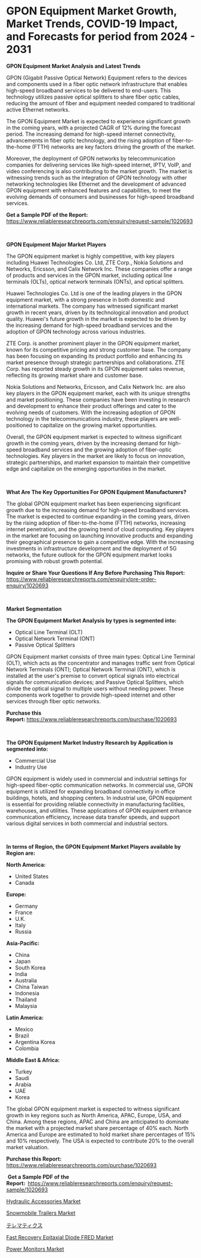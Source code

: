 <p><h1>GPON Equipment Market Growth, Market Trends, COVID-19 Impact, and Forecasts for period from 2024 - 2031</h1></p><p><strong>GPON Equipment Market Analysis and Latest Trends</strong></p>
<p><p>GPON (Gigabit Passive Optical Network) Equipment refers to the devices and components used in a fiber optic network infrastructure that enables high-speed broadband services to be delivered to end-users. This technology utilizes passive optical splitters to share fiber optic cables, reducing the amount of fiber and equipment needed compared to traditional active Ethernet networks.</p><p>The GPON Equipment Market is expected to experience significant growth in the coming years, with a projected CAGR of 12% during the forecast period. The increasing demand for high-speed internet connectivity, advancements in fiber optic technology, and the rising adoption of fiber-to-the-home (FTTH) networks are key factors driving the growth of the market.</p><p>Moreover, the deployment of GPON networks by telecommunication companies for delivering services like high-speed internet, IPTV, VoIP, and video conferencing is also contributing to the market growth. The market is witnessing trends such as the integration of GPON technology with other networking technologies like Ethernet and the development of advanced GPON equipment with enhanced features and capabilities, to meet the evolving demands of consumers and businesses for high-speed broadband services.</p></p>
<p><strong>Get a Sample PDF of the Report:&nbsp;</strong> <a href="https://www.reliableresearchreports.com/enquiry/request-sample/1020693">https://www.reliableresearchreports.com/enquiry/request-sample/1020693</a></p>
<p>&nbsp;</p>
<p><strong>GPON Equipment Major Market Players</strong></p>
<p><p>The GPON equipment market is highly competitive, with key players including Huawei Technologies Co. Ltd, ZTE Corp., Nokia Solutions and Networks, Ericsson, and Calix Network Inc. These companies offer a range of products and services in the GPON market, including optical line terminals (OLTs), optical network terminals (ONTs), and optical splitters.</p><p>Huawei Technologies Co. Ltd is one of the leading players in the GPON equipment market, with a strong presence in both domestic and international markets. The company has witnessed significant market growth in recent years, driven by its technological innovation and product quality. Huawei's future growth in the market is expected to be driven by the increasing demand for high-speed broadband services and the adoption of GPON technology across various industries.</p><p>ZTE Corp. is another prominent player in the GPON equipment market, known for its competitive pricing and strong customer base. The company has been focusing on expanding its product portfolio and enhancing its market presence through strategic partnerships and collaborations. ZTE Corp. has reported steady growth in its GPON equipment sales revenue, reflecting its growing market share and customer base.</p><p>Nokia Solutions and Networks, Ericsson, and Calix Network Inc. are also key players in the GPON equipment market, each with its unique strengths and market positioning. These companies have been investing in research and development to enhance their product offerings and cater to the evolving needs of customers. With the increasing adoption of GPON technology in the telecommunications industry, these players are well-positioned to capitalize on the growing market opportunities.</p><p>Overall, the GPON equipment market is expected to witness significant growth in the coming years, driven by the increasing demand for high-speed broadband services and the growing adoption of fiber-optic technologies. Key players in the market are likely to focus on innovation, strategic partnerships, and market expansion to maintain their competitive edge and capitalize on the emerging opportunities in the market.</p></p>
<p>&nbsp;</p>
<p><strong>What Are The Key Opportunities For GPON Equipment Manufacturers?</strong></p>
<p><p>The global GPON equipment market has been experiencing significant growth due to the increasing demand for high-speed broadband services. The market is expected to continue expanding in the coming years, driven by the rising adoption of fiber-to-the-home (FTTH) networks, increasing internet penetration, and the growing trend of cloud computing. Key players in the market are focusing on launching innovative products and expanding their geographical presence to gain a competitive edge. With the increasing investments in infrastructure development and the deployment of 5G networks, the future outlook for the GPON equipment market looks promising with robust growth potential.</p></p>
<p><strong>Inquire or Share Your Questions If Any Before Purchasing This Report:</strong> <a href="https://www.reliableresearchreports.com/enquiry/pre-order-enquiry/1020693">https://www.reliableresearchreports.com/enquiry/pre-order-enquiry/1020693</a></p>
<p>&nbsp;</p>
<p><strong>Market Segmentation</strong></p>
<p><strong>The GPON Equipment Market Analysis by types is segmented into:</strong></p>
<p><ul><li>Optical Line Terminal (OLT)</li><li>Optical Network Terminal (ONT)</li><li>Passive Optical Splitters</li></ul></p>
<p><p>GPON Equipment market consists of three main types: Optical Line Terminal (OLT), which acts as the concentrator and manages traffic sent from Optical Network Terminals (ONT); Optical Network Terminal (ONT), which is installed at the user's premise to convert optical signals into electrical signals for communication devices; and Passive Optical Splitters, which divide the optical signal to multiple users without needing power. These components work together to provide high-speed internet and other services through fiber optic networks.</p></p>
<p><strong>Purchase this Report:&nbsp;</strong><a href="https://www.reliableresearchreports.com/purchase/1020693">https://www.reliableresearchreports.com/purchase/1020693</a></p>
<p>&nbsp;</p>
<p><strong>The GPON Equipment Market Industry Research by Application is segmented into:</strong></p>
<p><ul><li>Commercial Use</li><li>Industry Use</li></ul></p>
<p><p>GPON equipment is widely used in commercial and industrial settings for high-speed fiber-optic communication networks. In commercial use, GPON equipment is utilized for expanding broadband connectivity in office buildings, hotels, and shopping centers. In industrial use, GPON equipment is essential for providing reliable connectivity in manufacturing facilities, warehouses, and utilities. These applications of GPON equipment enhance communication efficiency, increase data transfer speeds, and support various digital services in both commercial and industrial sectors.</p></p>
<p>&nbsp;</p>
<p><strong>In terms of Region, the GPON Equipment Market Players available by Region are:</strong></p>
<p>
    <p> <strong> North America: </strong>
        <ul>
            <li>United States</li>
            <li>Canada</li>
        </ul>
        </p> 
    <p> <strong> Europe: </strong>
        <ul>
            <li>Germany</li>
            <li>France</li>
            <li>U.K.</li>
            <li>Italy</li>
            <li>Russia</li>
        </ul>
        </p> 
    <p> <strong> Asia-Pacific: </strong>
        <ul>
            <li>China</li>
            <li>Japan</li>
            <li>South Korea</li>
            <li>India</li>
            <li>Australia</li>
            <li>China Taiwan</li>
            <li>Indonesia</li>
            <li>Thailand</li>
            <li>Malaysia</li>
        </ul>
        </p> 
    <p> <strong> Latin America: </strong>
        <ul>
            <li>Mexico</li>
            <li>Brazil</li>
            <li>Argentina Korea</li>
            <li>Colombia</li>
        </ul>
        </p> 
    <p> <strong> Middle East & Africa: </strong>
        <ul>
            <li>Turkey</li>
            <li>Saudi</li>
            <li>Arabia</li>
            <li>UAE</li>
            <li>Korea</li>
        </ul>
    </p>
    </p>
<p><p>The global GPON equipment market is expected to witness significant growth in key regions such as North America, APAC, Europe, USA, and China. Among these regions, APAC and China are anticipated to dominate the market with a projected market share percentage of 40% each. North America and Europe are estimated to hold market share percentages of 15% and 10% respectively. The USA is expected to contribute 20% to the overall market valuation.</p></p>
<p><strong>Purchase this Report: </strong><a href="https://www.reliableresearchreports.com/purchase/1020693">https://www.reliableresearchreports.com/purchase/1020693</a></p>
<p>&nbsp;<strong>Get a Sample PDF of the Report:&nbsp;&nbsp;</strong><a href="https://www.reliableresearchreports.com/enquiry/request-sample/1020693">https://www.reliableresearchreports.com/enquiry/request-sample/1020693</a></p>
<p><strong></strong></p>
<p><p><a href="https://view.publitas.com/reportprime-1/hydraulic-accessories-market-a-comprehensive-report-of-its-market-share-growth-trends-2024-2031/">Hydraulic Accessories Market</a></p><p><a href="https://issuu.com/reportprime-2/docs/snowmobile-trailers-market-size-2030.pptx">Snowmobile Trailers Market</a></p><p><a href="https://medium.com/@alicequigley2023/%E3%83%86%E3%83%AC%E3%83%9E%E3%83%86%E3%82%A3%E3%82%AF%E3%82%B9%E5%B8%82%E5%A0%B4%E3%83%AA%E3%83%9D%E3%83%BC%E3%83%88%E3%81%AF-%E3%81%93%E3%81%AE%E5%B8%82%E5%A0%B4%E3%81%AE%E6%9C%80%E6%96%B0%E3%83%88%E3%83%AC%E3%83%B3%E3%83%89%E3%82%84%E6%88%90%E9%95%B7%E6%A9%9F%E4%BC%9A%E3%82%92%E6%98%8E%E3%82%89%E3%81%8B%E3%81%AB%E3%81%97%E3%81%A6%E3%81%84%E3%81%BE%E3%81%99-3689ecda0e74">テレマティクス</a></p><p><a href="https://medium.com/@elizabethalexander97/fast-recovery-epitaxial-diode-fred-market-size-market-outlook-and-market-forecast-2024-to-2031-ef99a4e80cc3">Fast Recovery Epitaxial Diode FRED Market</a></p><p><a href="https://github.com/yemakinde/Market-Research-Report-List-2/blob/main/power-monitors-market.md">Power Monitors Market</a></p></p>